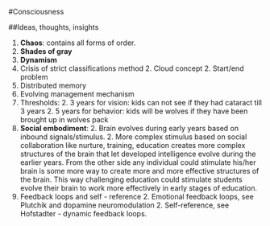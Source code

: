 #Consciousness 

##Ideas, thoughts, insights

1. **Chaos**: contains all forms of order.
1. **Shades of gray**
1. **Dynamism**
1. Crisis of strict classifications method
    2. Cloud concept
    2. Start/end problem
1. Distributed memory
1. Evolving management mechanism
1. Thresholds:
    2. 3 years for vision: kids can not see if they had cataract till 3 years
    2. 5 years for behavior: kids will be wolves if they have been brought up in wolves pack
1. **Social embodiment**: 
    2. Brain evolves during early years based on inbound signals/stimulus. 
    2. More complex stimulus based on social collaboration like nurture, training, education creates more complex structures of the brain that let developed intelligence evolve during the earlier years. From the other side any individual could stimulate his/her brain is some more way to create more and more effective structures of the brain. This way challenging education could stimulate students evolve their brain to work more effectively in early stages of education.
1. Feedback loops and self - reference
    2. Emotional feedback loops, see Plutchik and dopamine neuromodulation
	  2. Self-reference, see Hofstadter - dynamic feedback loops.
	
